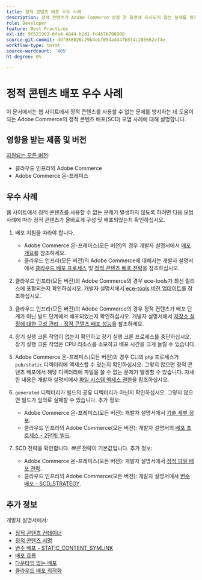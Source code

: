```yaml
---
title: 정적 콘텐츠 배포 우수 사례
description: 정적 콘텐츠가 Adobe Commerce 상점 첫 화면에 표시되지 않는 문제를 방지하는 방법을 알아봅니다.
role: Developer
feature: Best Practices
exl-id: 9f521963-6fe4-4844-b2d1-fd457b706900
source-git-commit: ddf988826c29b4ebf054a4d4fb5f4c285662ef4e
workflow-type: tm+mt
source-wordcount: '405'
ht-degree: 0%

---
```


# 정적 콘텐츠 배포 우수 사례

이 문서에서는 웹 사이트에서 정적 콘텐츠를 사용할 수 없는 문제를 방지하는 데 도움이 되는 Adobe Commerce의 정적 콘텐츠 배포(SCD) 모범 사례에 대해 설명합니다.

## 영향을 받는 제품 및 버전

[지원되는 모든 버전](../../../release/versions.md):

* 클라우드 인프라의 Adobe Commerce
* Adobe Commerce 온-프레미스

## 우수 사례

웹 사이트에서 정적 콘텐츠를 사용할 수 없는 문제가 발생하지 않도록 하려면 다음 모범 사례에 따라 정적 콘텐츠가 올바르게 구성 및 배포되었는지 확인하십시오.

1. 배포 지침을 따라야 합니다.
   * Adobe Commerce 온-프레미스(모든 버전)의 경우 개발자 설명서에서 [배포 개요](../../../configuration/deployment/overview.md)를 참조하세요.
   * 클라우드 인프라(모든 버전)의 Adobe Commerce에 대해서는 개발자 설명서에서 [클라우드 배포 프로세스](https://devdocs.magento.com/cloud/deploy/cloud-deployment-process.html) 및 [정적 콘텐츠 배포 전략](https://devdocs.magento.com/cloud/deploy/static-content-deployment.html)을 참조하십시오.

1. 클라우드 인프라(모든 버전)의 Adobe Commerce의 경우 ece-tools가 최신 릴리스에 포함되는지 확인하십시오. 개발자 설명서에서 [ece-tools 버전 업데이트](https://devdocs.magento.com/cloud/release-notes/ece-release-notes.html)를 참조하십시오.
1. 클라우드 인프라(모든 버전)의 Adobe Commerce의 경우 정적 컨텐츠가 배포 단계가 아닌 빌드 단계에서 배포되었는지 확인하십시오. 개발자 설명서에서 [저장소 설정에 대한 구성 관리 - 정적 콘텐츠 배포 성능](https://devdocs.magento.com/cloud/live/sens-data-over.html#cloud-confman-scd-over)을 참조하세요.
1. 장기 실행 크론 작업이 없는지 확인하고 장기 실행 크론 프로세스를 중단하십시오. 장기 실행 크론 작업은 CPU 리소스를 소모하고 배포 시간을 크게 늘릴 수 있습니다.
1. Adobe Commerce 온-프레미스(모든 버전)의 경우 CLI의 `php` 프로세스가 `pub/static` 디렉터리에 액세스할 수 있는지 확인하십시오. 그렇지 않으면 정적 콘텐츠 배포에서 해당 디렉터리에 파일을 쓸 수 없는 문제가 발생할 수 있습니다. 자세한 내용은 개발자 설명서에서 [파일 시스템 액세스 권한](https://experienceleague.adobe.com/docs/commerce-operations/configuration-guide/deployment/file-system-permissions.html)을 참조하십시오.
1. `generated` 디렉터리가 빌드의 공유 디렉터리가 아닌지 확인하십시오. 그렇지 않으면 빌드가 임의로 실패할 수 있습니다. 추가 정보:
   * Adobe Commerce 온-프레미스(모든 버전): 개발자 설명서에서 [기술 세부 정보](https://experienceleague.adobe.com/docs/commerce-operations/configuration-guide/deployment/technical-details.html).
   * 클라우드 인프라의 Adobe Commerce(모든 버전): 개발자 설명서의 [배포 프로세스 - 2단계: 빌드](https://devdocs.magento.com/cloud/reference/discover-deploy.html#cloud-deploy-over-phases-build).

1. SCD 전략을 확인합니다. *빠른* 전략이 기본값입니다. 추가 정보:
   * Adobe Commerce 온-프레미스(모든 버전): 개발자 설명서에서 [정적 파일 배포 전략](https://experienceleague.adobe.com/docs/commerce-operations/configuration-guide/cli/static-view/static-view-file-strategy.html).
   * 클라우드 인프라의 Adobe Commerce(모든 버전): 개발자 설명서에서 [변수 배포 - SCD\_STRATEGY](https://devdocs.magento.com/cloud/env/variables-deploy.html#scd_strategy).

## 추가 정보

개발자 설명서에서:

* [정적 콘텐츠 컨테이너](https://developer.adobe.com/commerce/admin-developer/pattern-library/containers/static-content/)
* [정적 콘텐츠 서명](https://experienceleague.adobe.com/docs/commerce-operations/configuration-guide/cache/static-content-signing.html)
* [변수 배포 - STATIC\_CONTENT\_SYMLINK](https://devdocs.magento.com/cloud/env/variables-deploy.html#static_content_symlink)
* [배포 흐름](../../../performance/deployment-flow.md)
* [다운타임 없는 배포](https://devdocs.magento.com/cloud/deploy/reduce-downtime.html)
* [클라우드 배포 최적화](https://devdocs.magento.com/cloud/deploy/optimize-cloud-deployment.html)
